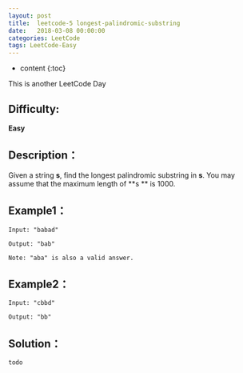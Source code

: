 ```yaml
---
layout: post
title:  leetcode-5 longest-palindromic-substring
date:   2018-03-08 00:00:00
categories: LeetCode
tags: LeetCode-Easy
---
```


* content
{:toc}

This is another LeetCode Day

## Difficulty:

**Easy**

## Description：

Given a string **s**, find the longest palindromic substring in **s**. You may assume that the maximum length of **s ** is 1000.

## Example1：

```
Input: "babad"

Output: "bab"

Note: "aba" is also a valid answer.
```

## Example2：

```
Input: "cbbd"

Output: "bb"
```

## Solution：

```
todo
```



